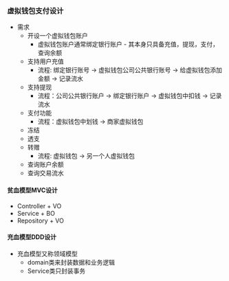 ### 虚拟钱包支付设计
- 需求
  - 开设一个虚拟钱包账户
    - 虚拟钱包账户通常绑定银行账户 - 其本身只具备充值，提现，支付，查询余额
  - 支持用户充值
    - 流程: 绑定银行账号 -> 虚拟钱包公司公共银行账号 -> 给虚拟钱包添加金额 -> 记录流水
  - 支持提现
    - 流程：公司公共银行账户 -> 绑定银行账户 -> 虚拟钱包中扣钱 -> 记录流水
  - 支付功能
    - 流程：虚拟钱包中划钱 -> 商家虚拟钱包
  - 冻结
  - 透支
  - 转赠
    - 流程: 虚拟钱包 -> 另一个人虚拟钱包
  - 查询账户余额
  - 查询交易流水

#### 贫血模型MVC设计
- Controller + VO
- Service + BO
- Repository + VO

#### 充血模型DDD设计
- 充血模型又称领域模型
  - domain类来封装数据和业务逻辑
  - Service类只封装事务

